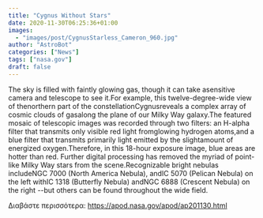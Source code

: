 ```yaml
---
title: "Cygnus Without Stars"
date: 2020-11-30T06:25:36+01:00
images:
  - "images/post/CygnusStarless_Cameron_960.jpg"
author: "AstroBot"
categories: ["News"]
tags: ["nasa.gov"]
draft: false
---
```


The sky is filled with faintly glowing gas, though it can take asensitive camera and telescope to see it.For example, this twelve-degree-wide view of thenorthern part of the constellationCygnusreveals a complex array of cosmic clouds of gasalong the plane of our Milky Way galaxy.The featured mosaic of telescopic images was recorded through two filters: an H-alpha filter that transmits only visible red light fromglowing hydrogen atoms,and a blue filter that transmits primarily light emitted by the slightamount of energized oxygen.Therefore, in this 18-hour exposure image, blue areas are hotter than red. Further digital processing has removed the myriad of point-like Milky Way stars from the scene.Recognizable bright nebulas includeNGC 7000 (North America Nebula), andIC 5070 (Pelican Nebula) on the left withIC 1318 (Butterfly Nebula) andNGC 6888 (Crescent Nebula) on the right --but others can be found throughout the wide field.

Διαβάστε περισσότερα: https://apod.nasa.gov/apod/ap201130.html
